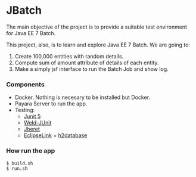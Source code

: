 # JBatch

The main objective of the project is to provide a suitable test environment for Java EE 7 Batch.

This project, also, is to learn and explore Java EE 7 Batch. We are going to:

1) Create 100,000 entities with random details.
2) Compute sum of amount attribute of details of each entity.
3) Make a simply jsf interface to run the Batch Job and show log.


### Components

* Docker. Nothing is necesary to be installed but Docker.
* Payara Server to run the app.
* Testing:
    * [Junit 5](https://junit.org/junit5/)
    * [Weld-JUnit](https://github.com/weld/weld-junit)
    * [Jberet](https://github.com/jberet)
    * [EclipseLink](https://www.eclipse.org/eclipselink/) + [h2database](https://www.h2database.com/html/main.html)

### How run the app

```
$ build.sh
$ run.sh
```